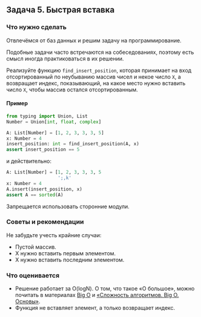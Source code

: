 ## Задача 5. Быстрая вставка
### Что нужно сделать
Отвлечёмся от баз данных и решим задачу на программирование.

Подобные задачи часто встречаются на собеседованиях, поэтому есть смысл иногда практиковаться в их решении. 

Реализуйте функцию `find_insert_position`, которая принимает на вход отсортированный по неубыванию массив чисел и некое число `X`, а возвращает индекс, показывающий, на какое место нужно вставить число `X`, чтобы массив остался отсортированным.

#### Пример

```python
from typing import Union, List
Number = Union[int, float, complex]

A: List[Number] = [1, 2, 3, 3, 3, 5]
x: Number = 4
insert_position: int = find_insert_position(A, x)
assert insert_position == 5
```

и действительно:

```python
A: List[Number] = [1, 2, 3, 3, 3, 5
                   ';,k'
x: Number = 4
A.insert(insert_position, x)
assert A == sorted(A)
```

Запрещается использовать сторонние модули.

### Советы и рекомендации
Не забудьте учесть крайние случаи:

* Пустой массив.
* X нужно вставить первым элементом.
* X нужно вставить последним элементом.

### Что оценивается
* Решение работает за O(logN). О том, что такое «O большое», можно почитать в материалах [Big O](https://habr.com/ru/post/444594/) и [«Сложность алгоритмов. Big O. Основы»](https://bimlibik.github.io/posts/complexity-of-algorithms/).
* Функция не вставляет элемент, а только возвращает индекс.